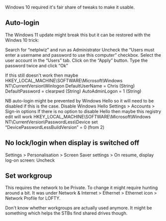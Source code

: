 Windows 10 required it's fair share of tweaks to make it usable.

## Auto-login

The Windows 11 update might break this but it can be restored with the Windws 10 trick:

   Search for “netplwiz” and run as Administrator
   Uncheck the “Users must enter a username and password to use this computer” checkbox.
   Select the user account in the “Users” tab.
   Click on the “Apply” button.
   Type the password twice and click “Ok”
   
   If this still doesn't work then maybe
      HKEY_LOCAL_MACHINE\SOFTWARE\Microsoft\Windows NT\CurrentVersion\Winlogon
         DefaultUserName = Chris (String)
         DefaultPassword = clearpwd (String)
         AutoAdminLogon = 1 (String)

NB auto-login might be prevented by Windows Hello so it will need to be disabled if this is the case.
   Disable Windows Hello
      Settings > Accounts > Sign-in options
   If there is no option to disable Hello then maybe this registry edit will work
   HKEY_LOCAL_MACHINE\SOFTWARE\Microsoft\Windows NT\CurrentVersion\PasswordLess\Device
      set “DevicePasswordLessBuildVersion” = 0  (from 2)


## No lock/login when display is switched off

   Settings > Personalisation > Screen Saver settings > 
      On resume, display log-on screen: Uncheck

## Set workgroup
   
   This requires the network to be Private. To change it might require hunting around a bit. It was
   under Network & Internet > Ethernet > Ethernet icon > Network Profile for LOFTY.

   Don't know whether workgroups are actually used anymore. It might be something which helps the STBs
   find shared drives though.
